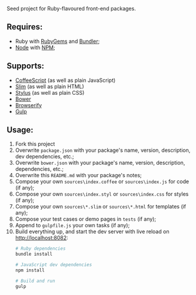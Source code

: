 Seed project for Ruby-flavoured front-end packages.

Requires:
---------
* Ruby with [RubyGems](http://rubygems.org/pages/download) and [Bundler](http://bundler.io/);
* [Node](http://nodejs.org/) with [NPM](https://www.npmjs.org/);

Supports:
---------
* [CoffeeScript](http://coffeescript.org/) (as well as plain JavaScript)
* [Slim](http://slim-lang.com/) (as well as plain HTML)
* [Stylus](http://learnboost.github.io/stylus/) (as well as plain CSS)
* [Bower](http://bower.io/)
* [Browserify](http://browserify.org/)
* [Gulp](http://gulpjs.com/)

Usage:
------
1. Fork this project
2. Overwrite `package.json` with your package's name, version, description, dev dependencies, etc.;
3. Overwrite `bower.json` with your package's name, version, description, dependencies, etc.;
4. Overwrite this `README.md` with your package's notes;
5. Compose your own `sources\index.coffee` or `sources\index.js` for code (if any);
6. Compose your own `sources\index.styl` or `sources\index.css` for styles (if any);
7. Compose your own `sources\*.slim` or `sources\*.html` for templates (if any);
8. Compose your test cases or demo pages in `tests` (if any);
9. Append to `gulpfile.js` your own tasks (if any);
10. Build everything up, and start the dev server with live reload on [http://localhost:8082](http://localhost:8082):
    ```PowerShell
    # Ruby dependencies
    bundle install

    # JavaScript dev dependencies
    npm install

    # Build and run
    gulp
    ```




